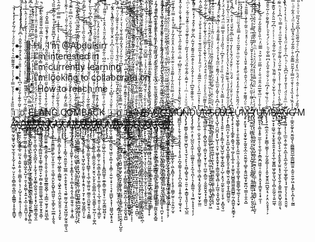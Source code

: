 - 👋 Hi, I’m @Abdulsirr
- 👀 I’m interested in ...
- 🌱 I’m currently learning ...
- 💞️ I’m looking to collaborate on ...
- 📫 How to reach me ...

<!---
Abdulsirr/Abdulsirr is a ✨ special ✨ repository because its `README.md` (this file) appears on your GitHub profile.
You can click the Preview link to take a look at your changes.
--->
🇮🇩 ELANG COMBACK 🇮🇩
  P̸̵̨̡̡̧̺̻͙͙͎̬̱̲̪̞̥͍̣͔̦͕̰̥̱̪̪̫̻̱̝̫̺͍̫̝̯̠̲̞͔͈͇͚̜͙̝͙͎̤̤̳̥͕̆̉̓͗̾ͤ̓͗ͩ̃̌̏ͦͤ̂ͧ̏͒́̓̈̂̅͆͂ͯ̋́͒̎͛̾͌̒͋ͬͣͤ̈́̅͛͂̎ͦ̈́͒̉́̀̀̚̚̚͢͡͠͞͠͝ͅͅẢ̶̛̙̞͔̱̭̰͇͔͙̳͔̳̯͚̳̥̦̺̲̺͉͙̯̗̺̙͚͎̼͈͍͖̱̩̠̬̠̼̘̦͙͎̪̼̲̯̤̺͖̓͒ͩͣ̋̎ͣ̔͆ͬ̇͋̅̐̓͒̓̈́ͦ̿̓̅͗͌̈́͌͌ͮ̉ͭ͆̉ͫͭ̒̔ͮ̎̄͗͑̿̄ͣ͋ͩ̇ͤ̚̕͠͡͞͠ͅ͏̶̢̧̛̕͞͞Ņ̸̷̷̡̧̢̡̛̻̥̥͇͚͈͉̦̝͎͇̫̟̲̻̦̰̲̼̤͓̤̮̦͔̻̼̗̮͔̟̗͉͎̙̙̹̜̟͓͕͚̺̲̝͕̻͈̤̻̂ͦ͑ͫͦ̂͐̊̂̄ͦͧ̀̆ͧ̓̓̄̔̿ͣ͌ͬͥ̃ͧ͑̓̀̄͐̈́̉̐̎͒ͦͬ͊ͪ͛̏͂́̉ͨ̈ͥ̈́̚̕̕͢͢͠҉T̶̴̢̰̙̞̯̥̹̙̞̙͓͕̰̻̣͉̜̳͍̺̟͓̞̜̖̙̹̤̩̖͇̯̟̼̦̫̥̤͎̖̩̭̙̥̩̮͚̼̭̖̫̽͐ͤ̀̃̀ͥͣ̆́͌ͣ̍̓͆̄̒̈́̾͑͗̿͆̌ͫͣ̿͂̋̈́̓̍̃͑ͬͩͬͮ̔̈́̒̍̅̽ͧͦ̉̄̓̚͘̕͟͞͠͠҉̷́͟҉̷Ą̸̷̸̧̤̻̻̫̫̩̫͈͕̱̪͉͕̜͖̟̻̖̟̹͙̹̝̱̠̦̙̲̩͕̳͕̥̠̙̲͓̪̩͔̖̬̯̠̠̩̼͇̓̓̒ͪ͌̆̽ͦ̊ͧͮ̍ͬ̄̈͗ͫͧ̎̓̇̈ͦ̔̎̇ͨ̃ͧͥͪ͋̓ͩ̿̓̇ͣ̃͌̆̓͂̆͐ͮ̇̈́̄́̀̚͘͟͠͞͡͠͝͝ͅͅN͍͙̣̙̭͕̤̰̰̟̦̥̩̗͔̺͚̺͔̥͙̰̼͉͇͕̪͚̮̱̗͉̳̣͎̰̩͈͇̠̥͎͍͕̤̺̳͈͌̓ͣ̊̂̔ͯͮͥ͗̂̀ͪͦͦͧ̃ͤ̈́̓͋͑ͣͪͬͪ̈́͐̓̊͛̓̏̔͆ͨ̋ͩ̒̂̓ͯ̄̐͛̒̐ͧ́̚̚ͅͅ҉̀͜҉̷̧͡҉̶̡̧̀͘͝Ģ̵̷̝̫͉̻̝̫̦̻̼̗͍̫̠̰͇͙͓̮̜̞̖͍̣̻͍̖̼͓̭̪̠̳̬͇̱̱̠̻͕̭̙̭̪̝͙̝͇̤́̽̔̔ͧ̌̅͂͂́ͪ̀̅́̄͑̀̈́̅̐̓̈ͪ̓̒ͪ̍ͯ͐̄ͥ̈́̌ͣ̈͂̍̒̿̔ͨ̆̂ͯ̃͂ͫ͛̓̀̚̕̕͠ͅͅ͏̷̡̀̀̕̕҉ ̴̴̧̧̖̬͔̯͖̠͔͓̪̟̮͈̳̪̙̟̳̙̤͕͚̝̺̣̜͎͓͎̪̥͙̙͎̺̳͈̬͙̬̞̤͍͔̘̲̄̅̊̊͆̇͋̊͗̄̍̍ͩͯͥ̍̈́̌ͥ͑̃̋ͪ̓ͦ͗͐̈́̌̉̓̈́ͮͬ̇̀ͦ͒͋̎͂ͩͪ̑̆̽͋́́̚̚̚͝ͅͅͅͅͅ҉̢̀҉̨̡͘͝M̶̴̢̧̧̢̛͍͉̻̫̭̩̘̬͖̣̞̰̟̦̩̩͈͚̲̟̬̹̣͖͕̭̻͉̹͕̜͓̖̥̣͚̳̗̫͈̣̦̱̣̭̰̦̫̝͂͆̉ͭ̋́́̿̈̎̈ͯ͋̾͂͂̄ͣͮͮ͊̈̌̾̇͂͐̔̈̽̊̑̒͂̓̇̊ͮ̉͒͐̿̈̒͊̍̆̋̅̓̀̕̕͟͢͠͡͝ͅŲ̸̸̶̵̸̴̸̵̷̷͚̪̲͍̙̦̙̱̖͔̬͉̝̭̥͙͉̣̝̩̘͍͕̪͓͚̰̜̟͉̝̝̪͕̪̯̳̣̝̝͍̜̪͉͎͚͉͔̣̘͋ͩ̌͌ͦ̔̽̉ͭ̾͋̉̈ͤ͒̈͂͆̒̿͗̈͗͌̃ͤ̋̉̀̅ͤ͂ͤ̎̓ͩ̒̒̌͐̍̐̇̂̽͌̌͌̃̚̕͟͝͝N̶̵̢̡̢̧̛̙̫͇̬͕̯̰͚̫͔̫̪̮̜̘̘̫̩͉̙̙̦̝̮̻͎̻̥͉͈̜̠͍̠̩͍̭͇̬̞̘͈͎̣̦̲̖̺̼͆ͩͧͮ͗ͥͫͥͥ͒̃̂ͨ̃̊͋̏̉̈́̓̓̒̏̃ͬ͒̑̓̆͊̌ͩͦͦ͊̽̎ͣ̃ͮͮͬͫͨ̌ͯ͛͂̚̚͘̕͢͜͞͞͡͠ͅD̡̨̡̡̨͚̥̣̤͕̙̜̺̰̤̖̭̼̦͎̩̲̫̲͈̝̖̠͓̼̗̘̪̩̹͉͎̞͇͚͉̣͉̘̫̲̦̟͓̞͉͕̹̗̆ͨͥͪ̐͊͊͒̃͆ͨ͐͗̊̓̂̈̾͛͛̆̽̅̄ͣ͌̆̒̌̃ͬ͆̌ͨ͌ͬ̽̂͒̇́̽ͮ͌ͤ͌̓́̚̚̚͘͘͢͜͟͜͜͜͞ͅU̖͓̗̤͎̭̤̼̜̣̤̬̖͍͙̹̖̱̺͈͓̻͍͓̪͇̫̱̥͎͖̠͉̻͙͉͓̰̱͓̬̙̰̠̮̟̮̗͚̤͗͛͑̽̉ͧ̅̈̉̀ͬͬ̑̅͌ͯ͗ͨͩ̎̓̾̐͛͂̋ͩ͊ͮ͒̊̊͑͒̀̐ͮ́ͨ͂̏͋̅̑̇̂͐ͣͩ̚̕҉̶̛̀̀̕͟͢͟͏̢̡͟͞R̴̴̯̣̣͚̤̫̲̞͍̩̦̝̻̞̺͈̯̜̦̻̤̞͙̮̟̹͈̦̹̪̼̠̞̻̰̠͔̮̼̯͍̬̭̝̩̞̯͇͈̮̔̾̄͂͂ͫͩ̾ͣͤͬ̇ͦ̈́̊̊̈́̓ͪ͛̔͊̔̀͐͂̅̈̍̈́͐͊̉̓͋ͨ͐ͮ̑ͬ͋̃̍̂̎ͪ̀́́̚̚̚̕̕̕͜͡͏͢͢͏͏͏ ̷̵̷̷̴̸̶͉͈͎̟͚̣̘̲̩̘͔͈̲͚̗̲̙̥̦̹̗͎̖̹̻͕͖̜̙͉̘͖̤̭͍̙̺̜̹͇̟̖͖̥̭̬̮̙͖̈̂̇̈̑̑̑̀̃̔ͨ̏̈́̐̐͌ͪ́̋͌͌̓̈́ͪ͗̑́̉̃̋ͨͯ̂ͧ͛ͥ̂̿̇ͨ̍̎̋̉̓̊̌̒̚̕̕͜͟͢͝͝͠ͅS̙̖̤̱͎̫̻̪̣̳͓̙̜̣̲͕̤͖̹͍̪͚̹̘̰͎̘͔͕̫̲̲͈̼̼͓̱̼͚̩͉͇̣͙̻̗͎͉̖ͧ͛ͤͪͮ̂ͥͮ̆̃ͣͫ́ͪ͌ͣ̋ͭ̓ͣ̂̎ͭͨ̀ͩͧͦͬ̈̃ͤ̇͗̔̄̒͊ͧͯͮ͋̐̊ͥ̓̑̿̅ͩ̀͟͝ͅ͏̷̵̴̡̧̛́͟͏̨͜Ẽ̸̢̢̘̺͓̣̤̺̪͔̙̟̺̖̩̹̯͙̹͖̬̝̥̭̱̟͓͕̳̰̠͇̟̘̻̦̩̗̲͖̹͓̬͓̺̬͖̠͉͍ͤ̇͆̂̀͑̌̃̓̎ͫ̏̉̾̈́͌̄ͤͫ̃́̽̓ͮ̉̂ͥ̒͌͒̐͂̊ͦͬ̇͂̀͂̌ͤͨͥ͂ͨͭ̈́͑̚̕͝ͅͅ͏̸̷̷̧̧̛͘͘͘B̸̸̷̶̸̨̡̡̛̘͉͈͍̠͕̘̖̙̳̟̜̺̱̘̺̮̜͚̘͓͚̭̺̦̦̺̦͙̯͉̜̰̼̙̮̤̥̠̟̯̦̣̟̻̯̘̫̊ͣ̍̾̿̆̔ͧ͑́ͤ̓̏ͪ̏ͧͩͬ̉ͤ͒͆ͬ̉̏̎̍ͣͯ̍̊̅̿ͧͫ̈́͋́́̍̈́ͬ̒͋́ͥ̌̃̚̚̕͘͟͢͢͝ͅͅĘ̷̷̴̵̛̛̦̝̩͙̻̲̪͔̦̫͓̣̝̮̺͕̟̺͙̱͈̳͓̙̬͈͎̥̰̳̖̮̤̞̰͖̹̱̝̝̲̤̻̺͍̼̞ͣ̍ͦͧ͋̾̍̋̓̾ͪ͊̏̑͂ͯ̔̔̈́̉̍̀̓̽ͧ̽ͮ͒̑̒ͭ̉̉̓̈́̆̈ͭ̔̅̓̾͒̏ͯͭͩ̀̚̚̚̕͢͟͟͟͡͠ͅͅͅL̸̶̴̨̡̢̧̠̖̞̩̗̳̭̙̭͚̘͉̫̘̣̺̗̙͓̲̹̥͕̦͚̱̬͕̺̻͍͇͖̼͍͇̺͇̹̰͔̪͚̬̞̯̮̳̘͕̎͆́̀̓͑ͧ̊ͦ̒ͤͥ̌̒ͪͥͤ̆̊́̈́̆̉̀̒̆ͥ̎̄ͨ͆̆͋̌ͩ͐̊̇̑ͥͬ͆̉̔̓͐̏̈́̑̚͘͜͜͟͠͝͞͡Ư͍̖͖̖̳̥͕̟̜̯̙͍͚̖͇̗̙͎̰̫̤͎̩̤̖̰̘̥̮̠̳̞͚͙̜̳͍͇̙̲̘͚͉͎͕̘̮̙̓̈́̋̆̎̀ͤ̄̓̎̒̒̑̊ͩͭ͑͐͋̌͑ͫ̎ͨ̂̃̃ͮͧ͒̒̿̋͛̊̏̈̈̈ͫ͋͛̓́ͧͬ͗͑̚̚͢ͅͅ͏̷̷̡̨̧̡̧̀͘̕͢͡M̴̷̵̧̥̣̙̱͙̜̠̜̭̱̟̰̠̞̰͍̭͓̲̣̤̯̮̰̫̥̜̻̥͕̱͈͖͖̖̟̫͍̪̘̫̳͕̩̮̯͙̺ͩͦ̈́͌͂͒ͥ͊ͮ̈́ͯ̄̂̇̃̏̄̽͒̎̔ͨ̌̏̓ͬͮ̀͑ͣ̽ͤͪ̎͂̇̐̒ͨ͌̋̆̆̉ͨͧ͑̾̚̚͘͜͜͢͟͞ͅͅ҉̡̡̡̀ ̴̴̵̨̢̛̲̼̭͖̦̖͖̻͉̟̹̬̠̞̯̲͉̮̝̘͎̝̺̝͎̠̖͓̱̬̻̜͔̬̱̫͍͇̫̹̙͎̪͓͈͕̖̲̹̭̓̓̈͐ͭ͌ͭ̄̋͛̈͂̓͋̉̊ͧ̐̓͂̉͒̀̍͐̌̆͑̓̃̃͐ͩͫ̿̾ͣ̓͆̀ͫ͐̉͑̌ͨ̊̽́̀́̚̚̕̕͢͝͝͠T̸̷̡̢̡̡͎̝̖̣̠̙̜̻͖̟̤̟̦̟̺̩̳̝̼̜̲̰̪̝͉̰̱̙̼̲̩͎̳͖̯͎̟͉̳̺̹̣̤͖͎̣̫̬̩̈́́ͯ̇͆ͥ̒ͥ̏ͩ̑̿̊ͯ̾̂ͧ́̈ͯ͛ͯͥͫͪ̋͂̀̑͊̅͛̇͒ͮ͛ͣ͛͛̉͑ͯ͑̐́̃̏͊̎̚̕͜͟͜͝͠͝ͅ͏͘U̫̻͍̥̞͔͚͙͙̱̠̫̼͕̠̜̱̖̼͎̙̞̻̬̪͖͖̣̠̦͍̬̟͎̭̞͓̩̳̮̥͔͕̟̼͔̹̾̐͑̾ͧ̅͛͊̅͂͑̂̑ͩ̐̇͐́̿̋ͣͨ͂͛͛̿̅̈̒ͪ̎͛̌̋̄̐̋̒̎͗ͪ͋̓̎̔ͨ̅̓̉̚͘ͅͅͅ҉̶̵̶̶̸̡̢̢̡̕͢͞͠M̷̨̢̨̡̠̯̲̼͕̤̝͕̙͚̻̩̫͚͔̹̹̰̝̼̗͇̩̩̗͎̭̙̮̬̱̭̤̲̪̺̭̩͉̣̗͙̤͕̤̥̟̘̜͕̄̐ͨ̈͗̏͑͊ͨ̒͆ͦ́ͬ̌ͮ̐͒̋̀ͯ͆̿̀͂͗ͪ́ͬͨ́̊͐ͪ̾́͌̌̄ͬ̑͗̃͛̑̄̂ͪ̀́̚̚͢͡͏̶̛͘̕͝B̶̤͙̫̠͓͓̼͖̖̫͔͓̫̭̖͍̭̭͙̩̭̝̖̲̩̫̱͍̻͖̞͖̗͈̘̺͎͕̻͕̫̰̮̮͔̮̤̲͖̖̒̎ͤ̇ͥ́̔͋̌ͨ͛͌ͥ͌̑̏ͬ̾̀ͪ̓ͫ͋ͦ͂̽ͪ̇͑ͭͯͭ͆́̅̎̈̀̆̒̌̏͊͊͐̋͗̐͋͛҉̸̴̸̶̨̡̀͢͜͢͝͠͞A̢̫̮̠̪͉̰͎̥͇̦̱̺̝͖̖͔̘̫̣͎̯̙̥͍̟̫͍͙͉̖̫̟̭̖͍̗̞͚͍̤̻͈̯̺̟̰̼̫͔͉ͨ̾͛̎̀̇̀̈̎̇̾̐ͭ̾ͤ̀̈͂ͯ̄̈́͑͌ͤ͂ͧͩ̔̅͒̑ͫͣͤ̊̿͑ͪ͆̉͛͑ͪ̃̃ͨͤ̉͊ͤ͠҉̴̵̷̷̛͟͜͝͝҉̧̢N̷̶̶̵̵̡̢̡̛͍̰͕̦̹̖̜̲̫͕̱̣͚̹̯̣̯̲͕͔̭̲͕̰̠̤̦̲͎͚̞̲̱̖͉̘̼͎͎̖̗͕͙̠̭̯̯̖͌ͥͫ̄ͯͦ̈́ͮ̾̎̓͒̓ͫ͆̐̀ͬͪ͗͆͗ͯ̐̓̈̈́̊̾͑́̒͗̇ͪ̾͛͗̒͛ͪ̏̓̌ͧ͒͌̏̀̽̀͡ͅͅ͏̧̢̕Ģ̶̸̛̛̣̣̳̭̮̰̬͙̤̮̰͖̮̗̖̼̪͇͇̪̼̲̦͇̪̲̳̫͍͕̼͍̠͍̼̗͖̣͓̟̳̙͎̪͎̙̠̰͇̒̾̑̏͛̾̏͛̓̍͛̄ͤ̋̿̍̒̃̆̎̿͊̋̇̊ͬ͂̄͋́̐̈́̽̎͆̔̾̈̈́ͭ̂͋ͩͥ̅̈̾͋ͣ̊́͘͘͘͢͜͜͟͞ͅ͏ ̈́̋̐́ͥ̐ͭ̒̇ͣ̂ͭ̈́ͪͫ̔̒ͫ̐ͤ̒͆ͮͨͤ͋̏̄̏ͦ̾͆̋̌͛́̏̅͗ͦͮͣͬ̎̆M
  A̳͖̘̰̝͖̱̥̘̺̟̫̖̼̟̗͓̰͔̦̟͖̹̤̠̙̯̝̼̻̹͇̯̖̻̼͕̭̳͇̬͕̝̝̬͓͇̺̟͂̓̈̈ͪ̎̏̏̊͐̾ͭ̉̉̆̿̇̓́̍̍ͯ́̑͊͌͂̅ͯ͛͛̒ͬ̌ͦͦ̉ͬ͋́͂̀ͭ̒̒͛ͨ̍̚̚ͅ͏̷̶̷͘͟͝҉̵̷̷̧̢́͟͏̢̢̨̛̕͘͏̴̢̀͜͡͏̴̷̴̡̛͟͟N̞̦̼̠̰̯̩̮̹̬̳̥̲̘̤̰͔̘̣̯͍̝͍͕̯̹͚̻̝̱̹̣̖̜͕̺̗̘̩̟̯̭̦̩̦̦͓͇̫̣ͭ̂̒͗ͥ̌͂̇̐͊̾̐̉ͧͯ͆͛̀͐͐̉ͭ̎̐ͬ̂̀̽̓̂͐ͭ̎̌̂ͥ͆̄ͤ̊ͮ̓̈́͛ͣ̍͐ͬͯ̚͞͏̴̷̴̴̵̧̡̢̧̡̨̢̢̧̧̛̛̀͘͜͞͠͏̢̀҉͟͝҉̴̴̛͜͢T̨̯̳̯͍̰̠͚͇̗͚̩̘̝̱̲͈̜͚͖̬͖̭̣̟̺͔̜̯͔͎̬̮̺̜̟͍̣̠͓̲̜̱͕̱̼̺̦̹͙̬ͯ̔ͧ̿͊̇͂ͭ̆ͫ̍̊̑̃͌̿̆ͪͭ̾ͥ́ͨ̒͒͗̈́̐ͣͣ̑̀̇̾̉̔̊̃̒͐̒ͭ̂̀ͭͤ̇ͯͯ̊͏͏̶̷̢͘͠҉̷̴̢̛̕͟҉̸̶̸̵̸̡̢̢̛̀́͘̕͢͟͟͞͞҉̸I̸̡̧̨̢̩͉̮̹̖͇̜̫̙̠̯̩̣̳̺̪̩̩̪̦̺̠̰̯̘̼̱͓̟̣̺͈̞͖̜̱͉̹̣͙̣̜͙͖͓̖̻̱̓̾͒ͭͬ̃̿ͪ͆ͤ̐̓́̓ͬ͆ͮ́̌̃͌̽̉͑͛̔͐ͥͧ͛̎ͬͫ̈̃̆̓ͧͧ̋ͦͧ̋͒̇ͮͧͬ͆́́́̀̚͜͝͝͝͡ͅͅ҉̶̶̨̧̨̢̛́̀̕͟͠͞͞͝͞͠͠҉̷̷ ̣͇̮̹͍͉͓̤̲̺͉͔̤̼̣̗̮̥̮̮̜̤̮̩̜̫̞̯̞̻̝͚͉͚̫̪̱̱̤͎̯͚̳̦̗̹̱͇̾̐ͪ͂̍͂̏̽ͫ́̏ͦ̿̇̊̏͂̊̓̾̋̂̓́̾̈́͆ͫͫͪͣ̅ͭ̽̆̿ͤ̈̄̅͌ͧ̃ͬ̇͑͊̽̚̚ͅͅ҉͡͏̴̢͟҉̨̛̕͟͞͝҉̸̀͘͟͡͠͏̶͘͞͞͏̨͘͘͢͜͠͝҉̸͘Ş̸̵̷̨̨̛̘̞͎̬̠̹͇͉̪͙͉̬̲̪͓̠̣̖̞̰̘̘̹̮͓͚̲̩̪̭͍͉͍̖͙͙̘̩̺̰̱͇̦̳̘̬̼͂ͤ͂̈͛̑̒ͮͨ̍̆́̔̈́̓͐̊̌̾ͫ̐̈ͩ̂̏̎̿ͬ̏̈́ͪ͆ͦ͑͊̑ͤ̄̽̽ͧ̈̐ͭ̐̓̾̽ͫ̾̀̀́̀͘͘͟͜͡͝ͅͅͅ͏́͞҉̴̵̴̛̕͡҉҉̷̷̧̧̨͟͝Ë͙͕̜͇̼͖̼̩̫̼̙̗͇͖̤͍͓̹̳̥̼̻͖̠̟̮̣̰̻͙̬̣̳͚̼̫͚̱͉̲͚͔̱͕̮̞̭̞̳̹̽̇ͮ̈ͫͪ̐̔̑͒̌̊̌ͬ̋̓̎̓̂̀ͤͮ͛̿͐̔͗͆̈ͤ̓ͬ̓̉ͫ̅͊̍̅̌̆͊͌͋ͯ̅ͣͪ̚҉̵̶̸̡̧̨̡̡̧̧̨̧̀̀͘̕͢͢͜͡͠͞҉̴̵̴̧̛́̀̀͢͝͠͞N̷̴̸̢̧̛̘̙̳̼̯̼͍̝̪̹̞͍͙̺͓͎̩͈̞̬͔̮͕͙͚̮͍̲͇̯̬̻̜͉͎̳̲̠̫̱͉̙͈̭͖̲̖̻ͤ̈́̉̃̐͑̋̉͒̔̔͊ͤ͐̆̋ͧ͒̐̈̀ͧ̂͂ͮ̏̏̅̌̋͋̈̀̃ͤ͑̋ͤ̀͐̅̈̿̂̌̂́̚̚̚̚͠͡͠ͅͅ҉̵̸̡̢͠҉̴̸̸̸̡̢̨̡͘̕̕͜͢͢͡͞͞͞͝G̸̷̶̷̶̶̸̶̷̴̢̧̡̛̛̝̼͎͓̱̮̳̫͚͕͚̗̫͎̟̼̯͔̠̣̤͉̳̹̭̤̙̬̱̺̥̖̻͖͍̜̮͎͇̙̮̠̲̫̲͎̝̬̱͉̉̉̍ͨ̌͆ͭ̀͗ͣ͊̉͛̋̍̋̂̃͒̿͒ͫ̑̇̏̍̊ͮ̓̽̍̈́̏̎͊̒̆͆͌̂͂̔ͩ͒̇͋͌̒̏̏́̀̀̀̕͘̕͢͢͟͢͜͢͜͟͡͝͠͝͞͠G̸̷̪͇̫̦͎̥͇̪͕͇͎̝̮̙͕̲͇͎̰̣͖̲̭͍͔̳̻̰̘͔͖̟͍͔̯̤̭͖͎̫̭̱̯̣͕̖̘̙͈̟ͪͪ̏̄͛̈́̊͋̋̈̒̄͋ͮ̇̈́̓ͥ̍ͫͥͧ̉ͫ̓̏̈̐ͮͪ͆̂̓ͥ̔ͤ̔̓ͬ̿̿ͥ̎̃̇̑̀͋̆̈́͢͏҉̷̸̵̶̷̢̧̧̛́͡͞͞͏̸̷̶̨̢̀́͘̕͜͢͟͡͡͝͠͡Ơ̴̸̵̷̴̶̷̧̡̢̢̢̡̧̨̛̛͎̠͎̗̳̘̤̯͈̼̱̞̠̲̬͇̣̼͕̠̭̟̱̥͓͉͉̼͍̰̰̠̲̘͓͈̫͓̺͖̗̰̯̯̹͇̝͉̫ͬ̔ͣ͒̉̿̆̓͌̓ͨ͌ͮͥͥ̈́̏ͬͥ͑̈́ͧ͑͋͋ͪ̐͊̈́͒ͣͭͯ͋ͤ̎͗ͥͪ̉̃̐̾ͪͫ̿̆͒̊ͮ́̀́̕̕̕͘̕̕͟͟͟͜͢͝͞͞͞ͅL͔͉̲̦̯̣͙̖͎̻͉̩͓͚͈̙̹̩̜̥͕̱̟̳͙̖͔̩̣̻̙̭͉̭̗̩̜̻̱̯̘̱̠̣͙̬̣͙̻̑̽͊ͩ̓̓͒̈́̈́͐̇̆ͦ̑̈́̑͆̿͊ͭ͛̅̽̍̅̂̈̔̈ͩ̅͛͊̎̐͑̈̓͂́̊̋ͮͯ͆̿ͤ̿ͧ̚ͅ͏̛͡҉̵̶̸̴̶̶̶̶̷̡̧̢̨̡̢̢̧̧̛̀́́́́̕͢͢͢͝͝͝͞ ̸̵̷̶̵̷̸̸̨̧̧̛͉̙̤̞̠͎̫̥̫̼̠͕̺̜̮̬͉̜̻̟̘͔͈͓͈̫͚̰͕̣͔̙̭͍̺̘͙̹̖͕̤͔̗̦̘̗͖̣ͦ̉̿̓͐̄ͣ̓͋̄̓̏̓͌̔ͫ͐̑̓̒̔͋̃̊̂ͬ͆̊̎̾͐̏̃̔͋͆̊͒́ͯͫ͗ͫͦ͗̓̅̈́́̀́́̀̚̚̕̕̕͢͜͟͢͢͜͡͠ͅͅ͏̷̷̢̧͞҉̨S̨̯̮̭̲̟̫͓̻͇̫̳͍͉̹͕̝̫̟͇͔͉͙̪̟̤̺͕̟̼̖͍̜͚̟̰̺͚̱͙̳̪͖̭̰̺̝̘͕̙̖ͭ͗͋͑̅ͭ̍̓̈̅ͬ̍̎͊̾̏͆̾͗ͩ̆̃ͯ͒̆̄̎ͧ̏ͪ̽̇̀ͬ͐͐͌ͬ̅̀͛̐̀ͩ̓̽̿̀ͪ̚͜͞҉̸̴̧̢̡̨̨̕̕͘͟͜͝͡͡͝͏̸̢̨̛́̀͘͘͘͟͟͢͡͝͞Ȩ̸̷̸̣̗̠̰̥͍̩̰̖̩̩̞̮̙͔̘͖̟͖̣͈̱̗͔̞͚͈͎̟̭̭͔̩̦̱̗̦̞̥͖̝̰͍̻̤͎̹̬ͥ̈́̋̋͗͛͑̂ͦͩ͂̇͒̔ͥͪ͌̇͑ͨ͂̏ͮ̇ͫ͊͋ͤ͆͗͂̈́ͣ̋͛̏̑͛̀ͤ̽̃ͮͩ̓̅̿̓̋͋͢͡͠ͅͅ҉̛͏̸̴̨̨̡̡́͞͝҉̸̷̷̶̴̸̴̛̛̕͜͡͞҉̴͜B͚̰̙͙̯̖̯̰̤̮̱̭͎͈̤͇͓̬͓̗̟̪͇̥̜͙͉̲̹͖̥͚̤͈̹̼̳̯̠͈̺̮̱̠͍͉̞͔̳̻̓͂̉ͯ̍̋̏͊̐͂̍ͬ͒ͩͯ̓ͨͧ̓̎̆ͣ̃ͬͤ̀̌͒̂ͨ̈́̀ͧ͌ͦ͑͆̔ͫͦ͋ͤ͆͐̃̔ͪͬ̀̚͏́͘͟͞҉̧͢҉̵̧̛̕͝͏̸̵̴̴̢̡̢̢̛̀̀̀̀̕̕̕͜͟͜͝͡Ę̸̵̴̸̵̶̷̡̨̧̛̛̜̮̥̘͈̬͚͈̲̦̝̼̳̮̮̰͔͓̜̮̭͉̤̙̬̙̯̠̳͈̺̞̫͔̖̼͍̳̙̗̫̠̪̦̹͕̼̬̪̔̾̀ͭ̐̇̏͛ͣ̄͂̃͌͗̍ͨ̊͌ͬ̒̓̂ͨ̂̊̌ͭ͋͗̔̍̐̌ͣ͂̃ͩ̇̑ͨ̇̾̃̋̊ͫ̒̅̀́̚̚̕̕͟͟͢͞͡͞ͅ҉̸̴̸͠҉̧̧̛͢͠͡͏L̶̶̸̴̴̷̴̡̨͚̗̯̘̻͉̖̫̮̝̻̣̫͇̦̮̦̣̼͉͇͕̥̻͙͎̫̤͕̳̗̜̖̣̩̲͉̱͈̠̜̙̲̖͎̳̫̙̒̀̈́ͧ̅̂̀̓̎̽͒ͥͥ̒̓̽͐ͧ́͌͋͗̓ͧ̽́̽̿ͮͫ̾ͦ͒ͤͤ̒̂̓ͪͬ̋̇ͯͦ̓͆̇̔ͤ̓́̀͟͢͟͢ͅͅ҉̸̵̶̷̴̸̶̢̧̡̡̨̕͜͜͞͠͞͞͞Ǔ̝̼̥̪̥̬̮̙̩̼͖̬̤̲͔̦͎̣̟̘̩͎͍̻̪͚̥̠̮̲̥͇̠͚̮̱͙̹̠̫͎̰̯̳̺͈̺̘̞̞ͥ͋̽̓̀̃ͩͤ̇̅̅͌̆̒̊̋̓̂ͭ̅̒ͮͥ̃ͩͦ͋̂ͮ̈́̾͂̽ͧ̆ͧ̾̂̊͛ͥͮ͌͂ͨ̉ͮ̆̚͝҉̷̵̴̴̸̸̷̧̢̢̨̡̛̛̛̀̕͢͢͜͢͜͢͠͠͠͝͏͏̵̡̛͘͜M̸̴̢̛̰̜̘͖̠̖̻̯̱̰̫͉͖̤̠̝͚͔̹͕̭̳̦̹͍̫̩͔͓̠̜͉͙̜͇̺̙̝͙̩̹͖͚̘̺͙̥͙̱̔ͭ̈́ͬͣ̐ͧͯ̉̃͆͗͛̓ͭͭ̅̋̓ͩͨ̆ͧͮ͂ͫͧ̏̈͗͆̒ͯ̑̌̍̊̄̃ͤ͛̈̏ͩ̔ͬ̂͋̚͠ͅ͏̵̵̸̧́͘͡͝͡҉̷̸̴̢̕͟͟͟͡͠͞҉̶̶͟͝͏̴̛͝ ̸̶̸̢̩͔̲͍̮͖̼̺͕̖͙͙̮̝͕̺̙͔͇̙̙͈̤̮̻̥̞̖͈̱̰̫̭̙͖̝̙̯͎̲̤͕̣̱̻̘̝̩͕͕̽ͬ́̍ͩ͗ͤ̈́̊ͣͦ͊̑͊̒̃̏ͤ̉̌͗ͪ̒̽ͬ̏͛͋̉̾ͪ͂̍̌͋͆̒ͤ̊ͮ̊͊͂̍ͦͮ̈̑ͨ̀̚͘͟͢͏̡̕͏͟҉̴̶̵̴̶̢̡̡̀̕͘͘̕͢͞͏͜͢҉̴͟͠D̷̶̴̸̶̷̡̨̨̢̡̡̢͙̤̖̮͇͖͎͇̰̣͔̺̺͖̥͖͓̤̗͍̬͓͚̬͎̱̘̫̪̳͔͙̳̥̪̜̺̦͉͈̮̰̞̞̠̺̯͕̍ͯ̅͐ͩ͐̿̿͊͋̀̎ͮ̎ͨ̈́͛̽ͤ̊̾̋͆ͣͯ͂ͯ̓̈́̽̃̒̅̐̐͛̆͑̔ͮ͐ͬ̈́̊ͧ͛̌ͧ̿̈̀̀̀́́́̕̕͜͢͜͟͜͟͢͝͝͞͝͡͞͞͞ͅͅĮ̴̸̸̢̺̟̖͕̥̝͖͉̩̯̱͇̪͖̖͖̤͈͍̱̜̗͈̣͓̪̳̲̭̱̤̳̮̭̪̝̪̜̗̲͙̦̥̲̯̬͓͚̺ͩ̏͂ͨ̆̒͋͑ͮ͒͌̄̓͌ͨ͌ͫ͛̾̽̑ͥ͆ͯ͊ͬ̀ͩͯ̓́͑ͬ̓ͯ̿̉͑́̀̈ͥ̌͛ͣ͋̿̂̚̚͟͟͠͡ͅ҉̶̶̶̷̨̨̛͘͢͝҉̴̴̴̴̡̢̛̀͜͟͝͞͝͠҉ ̷̧̛̲̬̬̱̬͇̹̗̱͇̳̼̙̪̹͕͓̹̝̮̥̖̖̳͔̤̬̩̗̺̭̮̜̼̺̪̜̻̥̹̹͚̼͍͚͚̞͊̐̏́͌ͦ̏ͫ̋͑ͭ̍ͬͯͥ̎ͤͫ͛ͯ̈͂ͦ̓ͭ͐̅̓͗̃̃̈̾ͬ̉̍ͨ̐͐ͤ̓ͣ̈ͥ̑ͫ̊̔̏̚͜͟ͅͅͅ҉̷̡̡̢̛̛̀́͟͜͠͠҉̸̴̷̶̨̧̨̢́͘͘͘͜͟͢͠͠Ş̶̶̷̢̧̛̤̤͎̰̣͓͇̠̺̖̪̘͕̻͙̮̰͔͍̘̻̲̪̖̭̤̙̺̼̘͎͕̮̤̲͕͓͉̣͖̠̘̫͈͕̩͔̜͑ͦ̂̑̒̐̏͌̎ͯͥ͛̂̆̾͑ͩ̽ͤͨ͐̆̃ͧ̇ͤ́͑ͨ̆͑̐̎͒́̂͆͑ͯ̅ͯͤ͐͑̎͑̈͛͋́̀̚͘͟͜͜͜͟͠͠ͅͅ͏̷͠͡͏̨̛́́̀̕͘͟͢͟͟͝͡͠Ȩ͖͉̤͓͚̯̥͎͚̣̟̫͇̼̲̻͖̘̪͓̻͙̟̫̙̰͓͚͍̘͚̜̹̰̪̩̹͓̼͙̮͍̘̪̪̜̔̋ͫ̌̈́̔̌̀̊ͩ̿͗̎͋͊̏̽͐͗ͬͩ͛̄ͩͬ͗ͫ͛ͬ͋̍ͧ̽͆ͤ̔͐ͥͥͪ̎ͩ̌̇̊̓͛͛̚̚͠ͅͅͅͅ҉̢͡͠͏̴̷̢̡̡̢̀͘̕͘͘͢͜͜͟͢͝͠҉̵̶̡̀̀́͢͞͠͠N̵̴̸̶̷̷̨̧̨̥͈̠̯̬͉̠͎̫̟͙̣͉̦͎̻͓͈̞̳̥̪̭̝̘͈̙̭̞̯̲̟̗̩̮̫̼̲̭̹̻̥͍̙̘͈̣̪̹̐̌ͬ̂̓̈̓ͪ̉̏̆̽͋ͮ̈́͂̓̊̐̎ͪ̿̾ͥ̄ͨ̏̍̎ͭͫ́ͨ̈͊̓̍ͯ͒ͣ͒͛̌̆̓͂ͪ̒͆̾̀́́͘̕͢͜͜͡͝͞͠͝͝͡͝ͅ҉̶͘͜͡͏҉̵̷͟͠G̠̫̣̯̩͎̬̩̳̞̻̗̻͚̻͕̠̩̯̤̠̗̬̬̭̳̪̭̤͈̝̤͍̺͎͖̥̮̲̳̪̮̝͈͚͎͎̟̊̎͗̓̍̆̈́̀̃̈́ͤͫ͛ͨ̇̓̄͐͌͋̑͗ͬ̋̊ͩ͑̃ͦ͑̇̈ͭͫ̆͒̈́͂͊̅̆ͧ̈̈́͗ͪͥ̾̉̄ͅͅ҉҉͏̧̧̧̨̛̀͜͡͝͏̵́͢͢͟͡͠͡͞͏͏̶̕͡͠͡͏̸̨̛͜͢͡G̵͓̘̪̘̦̦̰̻̹̬͓̞̝̖̱͎̳͍̟͉̺̰̳̻̩̯̞̺͙̦̗̘̙͚͈̱̪̻͇͉̞̹͚͖̞̬̯̞̻͍ͮ̆̈́̀̅̀̓̓̾̉̐͐ͩ̽ͮ͗́̐ͯ͐̀ͩ̄̑̓͛ͩ̃͌̓̃̓̉͌ͨͯͫ͌͛̃ͮͫ͂̍̏͌ͨ̚̚̚҉̵̡҉̵̷̵̶̶̡̡̨̧̨̡̡̨̛̛̕̕͜͟͜͜͢͢͢͠͝͡͡͝͠͠Ò̶̰͙͎͔͚̤̗̟̗̮̯̯̜̙̖̭̫̟͈̥͇̹̬͈̪͓͔̻̘̞̠̦͓͉̗̠̺̯̝̻̳̞̞͉̪̮̦͎̩͔̓̈́̔ͬ̆̈͆̎͒͛͌̑ͯ̐̈́́̐̃̔̊̓̒͌̓͋̈́͂͌ͦ̒̀ͯ̔͊ͦͣ̌̉̂ͤ̈ͯ̈̓̓̅ͭ̾̚͜҉̡͘̕҉҉̶̵̶̢̢̛͜͟͡͝͝͏̸̶̵̢̨̀͘͘̕͢͟͜͟͠͝͝L̸̷̛͍̣̩̲͇͈̘̲͇̳̜̰̗͚̞̳͇͍͍̜̰̞̲͉͓̣̩͖̣̖̘̥̠̺̤͉̥̺̪̗͔̰͔̞̯̞͔̝̗̍̈́ͨͦ̀ͬ̎͆̾ͫ͋̏ͩ͊̆̿̋ͪͫ͋̅͐͋͒ͥͩ̉̅̈́͌͋̄ͪͫ͂ͩͫ̃͋ͥͤ̄̐́̄̌ͥ͒̚̚͟͜͝͡͞ͅ҉҉̶̡̛́̕̕͜͝͏̴̶̸̵̸̷̵̸̡̢́̕͘͟͟͟͞
